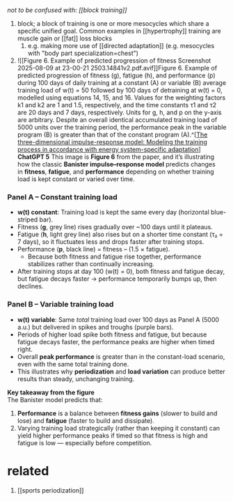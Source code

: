 *not to be confused with: [[block training]]*

1. block; a block of training is one or more mesocycles which share a specific unified goal. Common examples in [[hypertrophy]] training are muscle gain or [[fat]] loss blocks
	1. e.g. making more use of [[directed adaptation]] (e.g. mesocycles with "body part specialization=chest")
2. ![[Figure 6. Example of predicted progression of fitness Screenshot 2025-08-09 at 23-00-21 2503.14841v2.pdf.avif]]Figure 6. Example of predicted progression of fitness (g), fatigue (h), and performance (p) during 100 days of daily training at a constant (A) or variable (B) average training load of w(t) = 50 followed by 100 days of detraining at w(t) = 0, modelled using equations 14, 15, and 16. Values for the weighting factors k1 and k2 are 1 and 1.5, respectively, and the time constants τ1 and τ2 are 20 days and 7 days, respectively. Units for g, h, and p on the y-axis are arbitrary. Despite an overall identical accumulated training load of 5000 units over the training period, the performance peak in the variable program (B) is greater than that of the constant program (A).^[[The three-dimensional impulse-response model: Modeling the training process in accordance with energy system-specific adaptation](https://arxiv.org/pdf/2503.14841)]
   **ChatGPT 5**
This image is **Figure 6** from the paper, and it’s illustrating how the classic **Banister impulse–response model** predicts changes in **fitness**, **fatigue**, and **performance** depending on whether training load is kept constant or varied over time.

### **Panel A – Constant training load**
- **w(t) constant**: Training load is kept the same every day (horizontal blue-striped bar).
- Fitness (**g**, grey line) rises gradually over ~100 days until it plateaus.
- Fatigue (**h**, light grey line) also rises but on a shorter time constant (τ₂ = 7 days), so it fluctuates less and drops faster after training stops.
- Performance (**p**, black line) = fitness – (1.5 × fatigue).
    - Because both fitness and fatigue rise together, performance stabilizes rather than continually increasing.  
- After training stops at day 100 (w(t) = 0), both fitness and fatigue decay, but fatigue decays faster → performance temporarily bumps up, then declines.

### **Panel B – Variable training load**
- **w(t) variable**: Same _total_ training load over 100 days as Panel A (5000 a.u.) but delivered in spikes and troughs (purple bars).
- Periods of higher load spike both fitness and fatigue, but because fatigue decays faster, the performance peaks are higher when timed right.
- Overall **peak performance** is greater than in the constant-load scenario, even with the same total training done.
- This illustrates why **periodization** and **load variation** can produce better results than steady, unchanging training.

**Key takeaway from the figure**  
The Banister model predicts that:
1. **Performance** is a balance between **fitness gains** (slower to build and lose) and **fatigue** (faster to build and dissipate).
2. Varying training load strategically (rather than keeping it constant) can yield higher performance peaks if timed so that fitness is high and fatigue is low — especially before competition.

# related
1. [[sports periodization]]